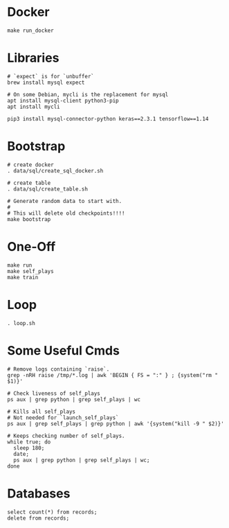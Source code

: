 Docker
=====

    make run_docker

Libraries
========

    # `expect` is for `unbuffer`
    brew install mysql expect

    # On some Debian, mycli is the replacement for mysql
    apt install mysql-client python3-pip
    apt install mycli

    pip3 install mysql-connector-python keras==2.3.1 tensorflow==1.14


Bootstrap
=========

    # create docker
    . data/sql/create_sql_docker.sh

    # create table
    . data/sql/create_table.sh

    # Generate random data to start with.
    #
    # This will delete old checkpoints!!!!
    make bootstrap

One-Off
=======

    make run
    make self_plays
    make train

Loop
====

    . loop.sh


Some Useful Cmds
================

    # Remove logs containing `raise`.
    grep -nRH raise /tmp/*.log | awk 'BEGIN { FS = ":" } ; {system("rm " $1)}'

    # Check liveness of self_plays
    ps aux | grep python | grep self_plays | wc

    # Kills all self_plays
    # Not needed for `launch_self_plays`
    ps aux | grep self_plays | grep python | awk '{system("kill -9 " $2)}'

    # Keeps checking number of self_plays.
    while true; do
      sleep 180;
      date;
      ps aux | grep python | grep self_plays | wc;
    done

Databases
=========

    select count(*) from records;
    delete from records;
